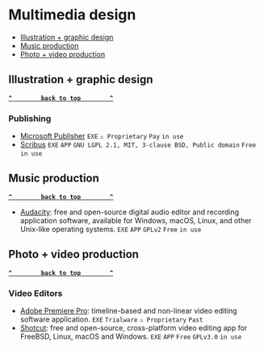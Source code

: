# Multimedia design

- [Illustration + graphic design](#illustration--graphic-design)
- [Music production](#music-production)
- [Photo + video production](#photo--video-production)


## Illustration + graphic design ## 
**[`^        back to top        ^`](#)**

### Publishing ###
- [Microsoft Publisher](https://www.microsoft.com/fr-fr/microsoft-365/publisher) `EXE` `⚠ Proprietary` `Pay` `in use`
- [Scribus](https://www.scribus.net/) `EXE` `APP` `GNU LGPL 2.1, MIT, 3-clause BSD, Public domain` `Free` `in use`

## Music production ##
**[`^        back to top        ^`](#)**
- [Audacity](https://www.audacityteam.org/): free and open-source digital audio editor and recording application software, available for Windows, macOS, Linux, and other Unix-like operating systems. `EXE` `APP` `GPLv2` `Free` `in use`

## Photo + video production ##
**[`^        back to top        ^`](#)**
### Video Editors ###
- [Adobe Premiere Pro](https://www.adobe.com/products/premiere.html): timeline-based and non-linear video editing software application. `EXE` `Trialware` `⚠ Proprietary` `Past`
- [Shotcut](https://shotcut.org/): free and open-source, cross-platform video editing app for FreeBSD, Linux, macOS and Windows. `EXE` `APP` `Free` `GPLv3.0` `in use`
